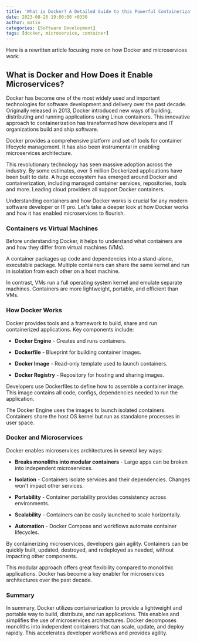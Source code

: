 ```yaml
---
title: 'What is Docker? A Detailed Guide to this Powerful Containerization Platform'
date: 2023-08-26 19:00:00 +0330
author: matin
categories: [Software Development]
tags: [docker, microservice, container]
---
```


Here is a rewritten article focusing more on how Docker and microservices work:

## What is Docker and How Does it Enable Microservices?

Docker has become one of the most widely used and important technologies for software development and delivery over the past decade. Originally released in 2013, Docker introduced new ways of building, distributing and running applications using Linux containers. This innovative approach to containerization has transformed how developers and IT organizations build and ship software.

Docker provides a comprehensive platform and set of tools for container lifecycle management. It has also been instrumental in enabling microservices architecture.

This revolutionary technology has seen massive adoption across the industry. By some estimates, over 5 million Dockerized applications have been built to date. A huge ecosystem has emerged around Docker and containerization, including managed container services, repositories, tools and more. Leading cloud providers all support Docker containers.

Understanding containers and how Docker works is crucial for any modern software developer or IT pro. Let's take a deeper look at how Docker works and how it has enabled microservices to flourish.

### Containers vs Virtual Machines

Before understanding Docker, it helps to understand what containers are and how they differ from virtual machines (VMs).

A container packages up code and dependencies into a stand-alone, executable package. Multiple containers can share the same kernel and run in isolation from each other on a host machine.

In contrast, VMs run a full operating system kernel and emulate separate machines. Containers are more lightweight, portable, and efficient than VMs.

### How Docker Works

Docker provides tools and a framework to build, share and run containerized applications. Key components include:

- **Docker Engine** - Creates and runs containers.

- **Dockerfile** - Blueprint for building container images.

- **Docker Image** - Read-only template used to launch containers.

- **Docker Registry** - Repository for hosting and sharing images.

Developers use Dockerfiles to define how to assemble a container image. This image contains all code, configs, dependencies needed to run the application.

The Docker Engine uses the images to launch isolated containers. Containers share the host OS kernel but run as standalone processes in user space.

### Docker and Microservices

Docker enables microservices architectures in several key ways:

- **Breaks monoliths into modular containers** - Large apps can be broken into independent microservices.

- **Isolation** - Containers isolate services and their dependencies. Changes won't impact other services.

- **Portability** - Container portability provides consistency across environments.

- **Scalability** - Containers can be easily launched to scale horizontally.

- **Automation** - Docker Compose and workflows automate container lifecycles.

By containerizing microservices, developers gain agility. Containers can be quickly built, updated, destroyed, and redeployed as needed, without impacting other components.

This modular approach offers great flexibility compared to monolithic applications. Docker has become a key enabler for microservices architectures over the past decade.

### Summary

In summary, Docker utilizes containerization to provide a lightweight and portable way to build, distribute, and run applications. This enables and simplifies the use of microservices architectures. Docker decomposes monoliths into independent containers that can scale, update, and deploy rapidly. This accelerates developer workflows and provides agility.